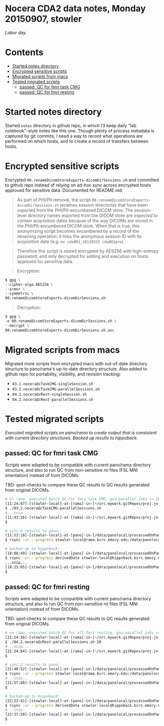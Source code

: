 # Nocera CDA2 data notes, Monday 20150907, stowler

_Labor day._

Contents
=================

  * [Started notes directory](#started-notes-directory)
  * [Encrypted sensitive scripts](#encrypted-sensitive-scripts)
  * [Migrated scripts from macs](#migrated-scripts-from-macs)
  * [Tested migrated scripts](#tested-migrated-scripts)
    * [passed: QC for fmri task CMG](#passed-qc-for-fmri-task-cmg)
    * [passed: QC for fmri resting](#passed-qc-for-fmri-resting)

# Started notes directory

Started `notes` directory in github repo, in which I'll keep daily "lab notebook"-style notes like this one. Though plenty of process metadata is captured by git commits, I need a way to record what operations are performed on which hosts, and to create a record of transfers between hosts.

# Encrypted sensitive scripts

Encrypted `00.renameDicomStoreExports-dicomDirSessions.sh` and committed to github repo instead of relying on ad-hoc sync across encrypted hosts approved for sensitive data. Documented for README.md:

>As part of PHI/PII removal, the script `00.renameDicomStoreExports-dicomDirSessions.sh` renames session directories that have been exported from the PHI/PII-encumbered DICOM store. The session-level directory names exported from the DICOM store are *expected* to contain acquisition dates because of the way DICOMs are stored in the PHI/PII-encumbered DICOM store. When that is true, this anonymizing script becomes encumbered by a record of the renaming operation: it links the anonymous session ID with its acquisition date (e.g. `mv cda001_20120325 cda001pre`).
  
>Therefore this script is stored encrypted by AES256 with high-entropy password, and only decrypted for editing and execution on hosts approved for sensitive data.

>Encryption:
```bash
$ gpg \
--cipher-algo AES256 \
--armor \
--symmetric \
00.renameDicomStoreExports-dicomDirSessions.sh
```

>Decryption:
```bash
$ gpg \
-o 00.renameDicomStoreExports-dicomDirSessions.sh \
--decrypt \
00.renameDicomStoreExports-dicomDirSessions.sh.asc
```

# Migrated scripts from macs

Migrated more scripts from encrypted macs with out-of-date directory structure to pano/rama's up-to-date directory structure. Also added to github repo for portability, visibility, and revision tracking:

- `03.1.noceraQcTaskCMG-singleSession.sh`
- `03.2.noceraQcTaskCMG-parallelSessions.sh`
- `04.1.noceraQcRest-singleSession.sh`
- `04.2.noceraQcRest-parallelSessions.sh`

# Tested migrated scripts

_Executed migrated scripts on pano/rama to create output that is consistent with current directory structures. Backed up results to hippoback._

## passed: QC for fmri task CMG

Scripts were adapted to be compatible with current pano/rama directory structure, and also to run QC from non-sensitive nii files (FSL MNI orientation) instead of from DICOMs.

TBD: spot-checks to compare these QC results to QC results generated from original DICOMs.

```bash
# on rama, executed batch QC for fmri task CMG, gnu parallel jobs == 20:
[11:24:07]-[stowler-local]-at-[rama]-in-[~/src.mywork.gitRepos/proj.jn.cda2] on master [!]
$ ./03.2.noceraQcTaskCMG-parallelSessions.sh
#...snip...
[11:43:26]-[stowler-local]-at-[rama]-in-[~/src.mywork.gitRepos/proj.jn.cda2] on master [?]
$

# sync'd results to pano:
[11:53:18]-[stowler-local]-at-[pano]-in-[/data/panolocal/processedOnPano-nocera]
$ rsync -vr --progress stowler-local@rama.birc.emory.edu:/data/panolocal/processedOnPano-nocera/derivedData .

# backed-up to hippoback:
[18:08:49]-[stowler-local]-at-[pano]-in-[/data/panolocal/processedOnPano-nocera]
$ rsync -vr --progress derivedData stowler-local@hippoback.birc.emory.edu:/data/backup/Atlanta/stowlerWIP/sharedReadOnly/processedOnPano-nocera/
...snip...
[18:25:05]-[stowler-local]-at-[pano]-in-[/data/panolocal/processedOnPano-nocera]
$
```

## passed: QC for fmri resting

Scripts were adapted to be compatible with current pano/rama directory structure, and also to run QC from non-sensitive nii files (FSL MNI orientation) instead of from DICOMs.

TBD: spot-checks to compare these QC results to QC results generated from original DICOMs.

```bash
# on rama, executed batch QC for all fmri resting, gnu parallel jobs == 20:
[21:14:36]-[stowler-local]-at-[rama]-in-[~/src.mywork.gitRepos/proj.jn.cda2] on master [?]
$ ./04.2.noceraQcRest-parallelSessions.sh 20
#...snip...
[21:24:04]-[stowler-local]-at-[rama]-in-[~/src.mywork.gitRepos/proj.jn.cda2] on master [?]
$

# sync'd results to pano:
[21:40:52]-[stowler-local]-at-[pano]-in-[/data/panolocal/processedOnPano-nocera]
$ rsync -vr --progress stowler-local@rama.birc.emory.edu:/data/panolocal/processedOnPano-nocera/derivedData .
#...snip...
[21:57:08]-[stowler-local]-at-[pano]-in-[/data/panolocal/processedOnPano-nocera]
$

# backed-up to hippoback:
[22:23:41]-[stowler-local]-at-[pano]-in-[/data/panolocal/processedOnPano-nocera]
$ rsync -vr --progress derivedData stowler-local@hippoback.birc.emory.edu:/data/backup/Atlanta/stowlerWIP/sharedReadOnly/processedOnPano-nocera/
#...snip...
[22:37:50]-[stowler-local]-at-[pano]-in-[/data/panolocal/processedOnPano-nocera]
$
```
